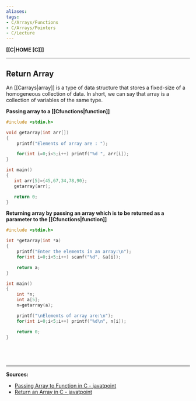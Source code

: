 ```yaml
---
aliases:
tags:
- C/Arrays/Functions
- C/Arrays/Pointers
- C/Lecture
---
```

**[[C|HOME [C]]]**

---
## Return Array
An [[Carrays|array]] is a type of data structure that stores a fixed-size of a homogeneous collection of data. In short, we can say that array is a collection of variables of the same type.

**Passing array to a [[Cfunctions|function]]**
```C
#include <stdio.h>

void getarray(int arr[])
{
    printf("Elements of array are : ");

    for(int i=0;i<5;i++) printf("%d ", arr[i]);
}

int main()
{
   int arr[5]={45,67,34,78,90};
   getarray(arr);

   return 0;
}
```

**Returning array by passing an array which is to be returned as a parameter to the [[Cfunctions|function]]**
```C
#include <stdio.h>

int *getarray(int *a)
{
    printf("Enter the elements in an array:\n");
    for(int i=0;i<5;i++) scanf("%d", &a[i]);

    return a;
}

int main()
{
    int *n;
    int a[5];
    n=getarray(a);

    printf("\nElements of array are:\n");
    for(int i=0;i<5;i++) printf("%d\n", n[i]);

    return 0;
}
```

<br>

# 
---
**Sources:**
- [Passing Array to Function in C - javatpoint](https://www.javatpoint.com/passing-array-to-function-in-c)
- [Return an Array in C - javatpoint](https://www.javatpoint.com/return-an-array-in-c)